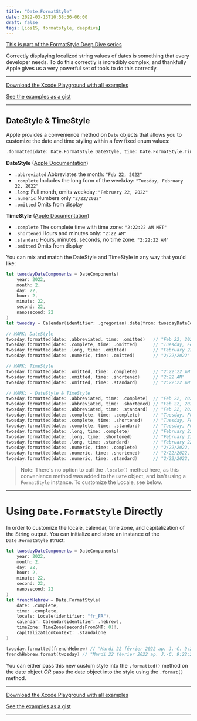 ```yaml
---
title: "Date.FormatStyle"
date: 2022-03-13T10:58:56-06:00
draft: false
tags: [ios15, formatstyle, deepdive]
---
```


[This is part of the FormatStyle Deep Dive series](/posts/formatstyle-deep-dive)

Correctly displaying localized string values of dates is something that every developer needs. To do this correctly is incredibly complex, and thankfully Apple gives us a very powerful set of tools to do this correctly.

<hr>

[Download the Xcode Playground with all examples](https://github.com/brettohland/FormatStylesDeepDive/)

[See the examples as a gist](https://gist.github.com/brettohland/0bafc12c89143d5e493e349341b31e9e#file-date-formatting-swift)

<hr>

## DateStyle & TimeStyle

Apple provides a convenience method on `Date` objects that allows you to customize the date and time styling within a few fixed enum values:

``` Swift
.formatted(date: Date.FormatStyle.DateStyle, time: Date.FormatStyle.TimeStyle)
```

**DateStyle** ([Apple Documentation](https://developer.apple.com/documentation/foundation/date/formatstyle/datestyle))

- `.abbreviated` Abbreviates the month: `"Feb 22, 2022"`
- `.complete` Includes the long form of the weekday: `"Tuesday, February 22, 2022"`
- `.long`: Full month, omits weekday: `"February 22, 2022"`
- `.numeric` Numbers only `"2/22/2022"`
- `.omitted` Omits from display

**TimeStyle** ([Apple Documentation](https://developer.apple.com/documentation/foundation/date/formatstyle/timestyle))
- `.complete` The complete time with time zone: `"2:22:22 AM MST"`
- `.shortened` Hours and minutes only: `"2:22 AM"`
- `.standard` Hours, minutes, seconds, no time zone: `"2:22:22 AM"`
- `.omitted` Omits from display

You can mix and match the DateStyle and TimeStyle in any way that you'd like:

```Swift
let twosdayDateComponents = DateComponents(
    year: 2022,
    month: 2,
    day: 22,
    hour: 2,
    minute: 22,
    second: 22,
    nanosecond: 22
)
let twosday = Calendar(identifier: .gregorian).date(from: twosdayDateComponents)!

// MARK: DateStyle
twosday.formatted(date: .abbreviated, time: .omitted)   // "Feb 22, 2022"
twosday.formatted(date: .complete, time: .omitted)      // "Tuesday, February 22, 2022"
twosday.formatted(date: .long, time: .omitted)          // "February 22, 2022"
twosday.formatted(date: .numeric, time: .omitted)       // "2/22/2022"

// MARK: TimeStyle
twosday.formatted(date: .omitted, time: .complete)      // "2:22:22 AM MST"
twosday.formatted(date: .omitted, time: .shortened)     // "2:22 AM"
twosday.formatted(date: .omitted, time: .standard)      // "2:22:22 AM"

// MARK: - DateStyle & TimeStyle
twosday.formatted(date: .abbreviated, time: .complete)  // "Feb 22, 2022, 2:22:22 AM MST"
twosday.formatted(date: .abbreviated, time: .shortened) // "Feb 22, 2022, 2:22 AM"
twosday.formatted(date: .abbreviated, time: .standard)  // "Feb 22, 2022, 2:22:22 AM"
twosday.formatted(date: .complete, time: .complete)     // "Tuesday, February 22, 2022, 2:22:22 AM MST"
twosday.formatted(date: .complete, time: .shortened)    // "Tuesday, February 22, 2022, 2:22 AM"
twosday.formatted(date: .complete, time: .standard)     // "Tuesday, February 22, 2022, 2:22:22 AM"
twosday.formatted(date: .long, time: .complete)         // "February 22, 2022, 2:22:22 AM MST"
twosday.formatted(date: .long, time: .shortened)        // "February 22, 2022, 2:22 AM"
twosday.formatted(date: .long, time: .standard)         // "February 22, 2022, 2:22:22 AM"
twosday.formatted(date: .numeric, time: .complete)      // "2/22/2022, 2:22:22 AM MST"
twosday.formatted(date: .numeric, time: .shortened)     // "2/22/2022, 2:22 AM"
twosday.formatted(date: .numeric, time: .standard)      // "2/22/2022, 2:22:22 AM"
```

> Note: There's no option to call the `.locale()` method here, as this convenience method was added to the `Date` object, and isn't using a `FormatStyle` instance. To customize the Locale, see below.

<hr>

# Using `Date.FormatStyle` Directly

In order to customize the locale, calendar, time zone, and capitalization of the String output. You can initialize and store an instance of the `Date.FormatStyle` struct:

```Swift
let twosdayDateComponents = DateComponents(
    year: 2022,
    month: 2,
    day: 22,
    hour: 2,
    minute: 22,
    second: 22,
    nanosecond: 22
)
let frenchHebrew = Date.FormatStyle(
    date: .complete,
    time: .complete,
    locale: Locale(identifier: "fr_FR"),
    calendar: Calendar(identifier: .hebrew),
    timeZone: TimeZone(secondsFromGMT: 0)!,
    capitalizationContext: .standalone
)

twosday.formatted(frenchHebrew) // "Mardi 22 février 2022 ap. J.-C. 9:22:22 UTC"
frenchHebrew.format(twosday) // "Mardi 22 février 2022 ap. J.-C. 9:22:22 UTC"
```

You can either pass this new custom style into the `.formatted()` method on the date object _OR_ pass the date object into the style using the `.format()` method.

<hr>

[Download the Xcode Playground with all examples](https://github.com/brettohland/FormatStylesDeepDive/)

[See the examples as a gist](https://gist.github.com/brettohland/0bafc12c89143d5e493e349341b31e9e#file-date-formatting-swift)

<hr>